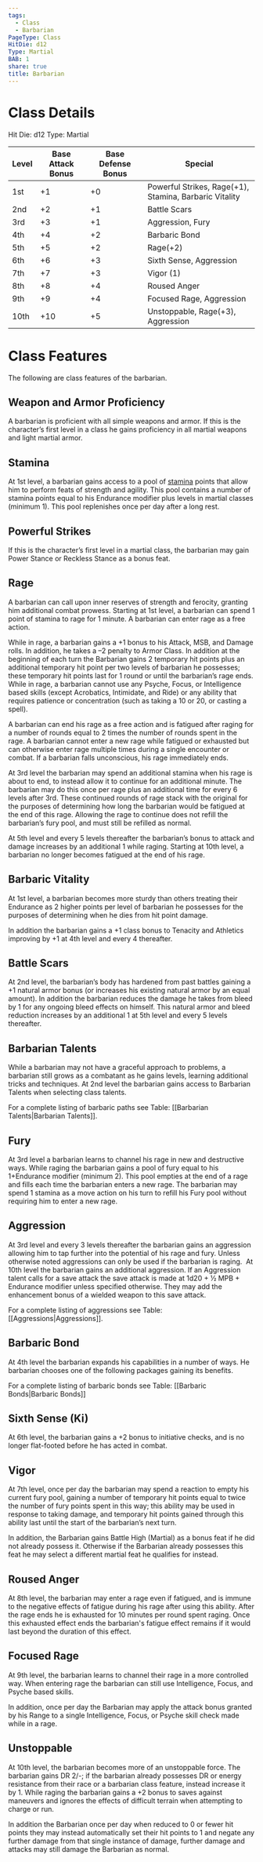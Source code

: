 ```yaml
---
tags:
  - Class
  - Barbarian
PageType: Class
HitDie: d12
Type: Martial
BAB: 1
share: true
title: Barbarian
---
```

# Class Details
Hit Die:  d12
Type: Martial

| Level | Base Attack Bonus | Base Defense Bonus | Special                                                |
| ----- | ----------------- | ------------------ | ------------------------------------------------------ |
| 1st   | +1                | +0                 | Powerful Strikes, Rage(+1), Stamina, Barbaric Vitality |
| 2nd   | +2                | +1                 | Battle Scars                                           |
| 3rd   | +3                | +1                 | Aggression, Fury                                       |
| 4th   | +4                | +2                 | Barbaric Bond                                          |
| 5th   | +5                | +2                 | Rage(+2)                                               |
| 6th   | +6                | +3                 | Sixth Sense, Aggression                                |
| 7th   | +7                | +3                 | Vigor (1)                                              |
| 8th   | +8                | +4                 | Roused Anger                                           |
| 9th   | +9                | +4                 | Focused Rage, Aggression                               |
| 10th  | +10               | +5                 | Unstoppable, Rage(+3), Aggression                      |

# Class Features

The following are class features of the barbarian. 

## Weapon and Armor Proficiency

A barbarian is proficient with all simple weapons and armor. If this is the character’s first level in a class he gains proficiency in all martial weapons and light martial armor.

## Stamina

At 1st level, a barbarian gains access to a pool of <a href="/Rules/Combat%20Rules/Combat%20Statistics/#stamina">stamina</a> points that allow him to perform feats of strength and agility. This pool contains a number of stamina points equal to his Endurance modifier plus levels in martial classes (minimum 1). This pool replenishes once per day after a long rest.
## Powerful Strikes

If this is the character’s first level in a martial class, the barbarian may gain Power Stance or Reckless Stance as a bonus feat.
## Rage

A barbarian can call upon inner reserves of strength and ferocity, granting him additional combat prowess. Starting at 1st level, a barbarian can spend 1 point of stamina to rage for 1 minute. A barbarian can enter rage as a free action.

While in rage, a barbarian gains a +1 bonus to his Attack, MSB, and Damage rolls. In addition, he takes a –2 penalty to Armor Class. In addition at the beginning of each turn the Barbarian gains 2 temporary hit points plus an additional temporary hit point per two levels of barbarian he possesses; these temporary hit points last for 1 round or until the barbarian’s rage ends. While in rage, a barbarian cannot use any Psyche, Focus, or Intelligence based skills (except Acrobatics, Intimidate, and Ride) or any ability that requires patience or concentration (such as taking a 10 or 20, or casting a spell).

A barbarian can end his rage as a free action and is fatigued after raging for a number of rounds equal to 2 times the number of rounds spent in the rage. A barbarian cannot enter a new rage while fatigued or exhausted but can otherwise enter rage multiple times during a single encounter or combat. If a barbarian falls unconscious, his rage immediately ends.

At 3rd level the barbarian may spend an additional stamina when his rage is about to end, to instead allow it to continue for an additional minute. The barbarian may do this once per rage plus an additional time for every 6 levels after 3rd. These continued rounds of rage stack with the original for the purposes of determining how long the barbarian would be fatigued at the end of this rage. Allowing the rage to continue does not refill the barbarian’s fury pool, and must still be refilled as normal.

At 5th level and every 5 levels thereafter the barbarian’s bonus to attack and damage increases by an additional 1 while raging. Starting at 10th level, a barbarian no longer becomes fatigued at the end of his rage.

## Barbaric Vitality

At 1st level, a barbarian becomes more sturdy than others treating their Endurance as 2 higher points per level of barbarian he possesses for the purposes of determining when he dies from hit point damage.

In addition the barbarian gains a +1 class bonus to Tenacity and Athletics improving by +1 at 4th level and every 4 thereafter.
## Battle Scars

At 2nd level, the barbarian’s body has hardened from past battles gaining a +1 natural armor bonus (or increases his existing natural armor by an equal amount). In addition the barbarian reduces the damage he takes from bleed by 1 for any ongoing bleed effects on himself. This natural armor and bleed reduction increases by an additional 1 at 5th level and every 5 levels thereafter.
## Barbarian Talents

While a barbarian may not have a graceful approach to problems, a barbarian still grows as a combatant as he gains levels, learning additional tricks and techniques. At 2nd level the barbarian gains access to Barbarian Talents when selecting class talents.

For a complete listing of barbaric paths see Table: [[Barbarian Talents|Barbarian Talents]].
## Fury

At 3rd level a barbarian learns to channel his rage in new and destructive ways. While raging the barbarian gains a pool of fury equal to his 1+Endurance modifier (minimum 2). This pool empties at the end of a rage and fills each time the barbarian enters a new rage. The barbarian may spend 1 stamina as a move action on his turn to refill his Fury pool without requiring him to enter a new rage.
## Aggression

At 3rd level and every 3 levels thereafter the barbarian gains an aggression allowing him to tap further into the potential of his rage and fury. Unless otherwise noted aggressions can only be used if the barbarian is raging.  At 10th level the barbarian gains an additional aggression. If an Aggression talent calls for a save attack the save attack is made at 1d20 + ½ MPB + Endurance modifier unless specified otherwise. They may add the enhancement bonus of a wielded weapon to this save attack.

For a complete listing of aggressions see Table: [[Aggressions|Aggressions]].
## Barbaric Bond

At 4th level the barbarian expands his capabilities in a number of ways. He barbarian chooses one of the following packages gaining its benefits.

For a complete listing of barbaric bonds see Table: [[Barbaric Bonds|Barbaric Bonds]]
## Sixth Sense (Ki)

At 6th level, the barbarian gains a +2 bonus to initiative checks, and is no longer flat-footed before he has acted in combat.
## Vigor

At 7th level, once per day the barbarian may spend a reaction to empty his current fury pool, gaining a number of temporary hit points equal to twice the number of fury points spent in this way; this ability may be used in response to taking damage, and temporary hit points gained through this ability last until the start of the barbarian’s next turn.

In addition, the Barbarian gains Battle High (Martial) as a bonus feat if he did not already possess it. Otherwise if the Barbarian already possesses this feat he may select a different martial feat he qualifies for instead.
## Roused Anger

At 8th level, the barbarian may enter a rage even if fatigued, and is immune to the negative effects of fatigue during his rage after using this ability. After the rage ends he is exhausted for 10 minutes per round spent raging. Once this exhausted effect ends the barbarian's fatigue effect remains if it would last beyond the duration of this effect.
## Focused Rage

At 9th level, the barbarian learns to channel their rage in a more controlled way. When entering rage the barbarian can still use Intelligence, Focus, and Psyche based skills. 

In addition, once per day the Barbarian may apply the attack bonus granted by his Range to a single Intelligence, Focus, or Psyche skill check made while in a rage.
## Unstoppable

At 10th level, the barbarian becomes more of an unstoppable force. The barbarian gains DR 2/-; if the barbarian already possesses DR or energy resistance from their race or a barbarian class feature, instead increase it by 1. While raging the barbarian gains a +2 bonus to saves against maneuvers and ignores the effects of difficult terrain when attempting to charge or run.

In addition the Barbarian once per day when reduced to 0 or fewer hit points they may instead automatically set their hit points to 1 and negate any further damage from that single instance of damage, further damage and attacks may still damage the Barbarian as normal.